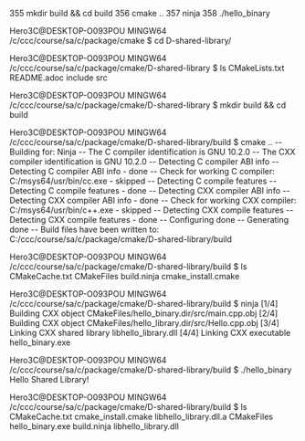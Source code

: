   355  mkdir build && cd build
  356  cmake ..
  357  ninja
  358  ./hello_binary




Hero3C@DESKTOP-O093POU MINGW64 /c/ccc/course/sa/c/package/cmake
$ cd D-shared-library/

Hero3C@DESKTOP-O093POU MINGW64 /c/ccc/course/sa/c/package/cmake/D-shared-library
$ ls
CMakeLists.txt  README.adoc  include  src

Hero3C@DESKTOP-O093POU MINGW64 /c/ccc/course/sa/c/package/cmake/D-shared-library
$ mkdir build && cd build

Hero3C@DESKTOP-O093POU MINGW64 /c/ccc/course/sa/c/package/cmake/D-shared-library/build
$ cmake ..
-- Building for: Ninja
-- The C compiler identification is GNU 10.2.0
-- The CXX compiler identification is GNU 10.2.0
-- Detecting C compiler ABI info
-- Detecting C compiler ABI info - done
-- Check for working C compiler: C:/msys64/usr/bin/cc.exe - skipped
-- Detecting C compile features
-- Detecting C compile features - done
-- Detecting CXX compiler ABI info
-- Detecting CXX compiler ABI info - done
-- Check for working CXX compiler: C:/msys64/usr/bin/c++.exe - skipped
-- Detecting CXX compile features
-- Detecting CXX compile features - done
-- Configuring done
-- Generating done
-- Build files have been written to: C:/ccc/course/sa/c/package/cmake/D-shared-library/build

Hero3C@DESKTOP-O093POU MINGW64 /c/ccc/course/sa/c/package/cmake/D-shared-library/build
$ ls
CMakeCache.txt  CMakeFiles  build.ninja  cmake_install.cmake

Hero3C@DESKTOP-O093POU MINGW64 /c/ccc/course/sa/c/package/cmake/D-shared-library/build
$ ninja
[1/4] Building CXX object CMakeFiles/hello_binary.dir/src/main.cpp.obj
[2/4] Building CXX object CMakeFiles/hello_library.dir/src/Hello.cpp.obj
[3/4] Linking CXX shared library libhello_library.dll
[4/4] Linking CXX executable hello_binary.exe

Hero3C@DESKTOP-O093POU MINGW64 /c/ccc/course/sa/c/package/cmake/D-shared-library/build
$ ./hello_binary
Hello Shared Library!

Hero3C@DESKTOP-O093POU MINGW64 /c/ccc/course/sa/c/package/cmake/D-shared-library/build
$ ls
CMakeCache.txt  cmake_install.cmake   libhello_library.dll.a
CMakeFiles      hello_binary.exe
build.ninja     libhello_library.dll
